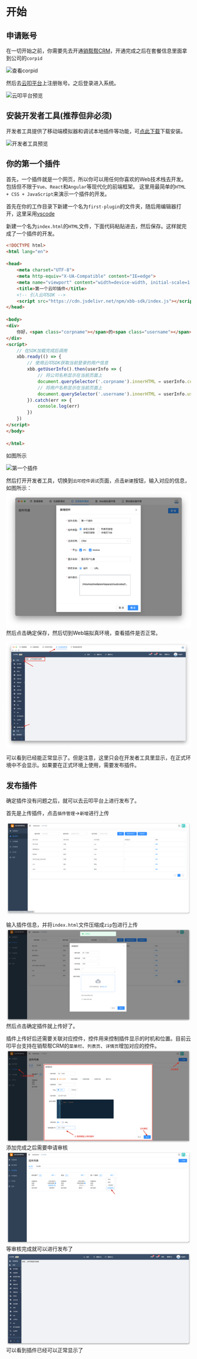 # 开始

## 申请账号

在一切开始之前，你需要先去开通[销帮帮CRM](https://appwebfront.xbongbong.com/)，开通完成之后在套餐信息里面拿到公司的`corpid`

![查看corpid](/cloudcode-doc/images/get_corpid.png)

然后去[云叩平台](http://cloudcode.xbongbong.com/)上注册账号。之后登录进入系统。

![云叩平台预览](/cloudcode-doc/images/cloudcode_preview.png)

## 安装开发者工具(推荐但非必须)

开发者工具提供了移动端模拟器和调试本地插件等功能，可[点此下载](/devtool/)下载安装。

![开发者工具预览](/cloudcode-doc/images/devtool-preview.png)

## 你的第一个插件

首先，一个插件就是一个网页，所以你可以用任何你喜欢的Web技术栈去开发。包括但不限于`Vue`、`React`和`Angular`等现代化的前端框架。
这里用最简单的`HTML + CSS + JavaScript`来演示一个插件的开发。

首先在你的工作目录下新建一个名为`first-plugin`的文件夹，随后用编辑器打开，这里采用[vscode](https://code.visualstudio.com/)

新建一个名为`index.html`的`HTML`文件，下面代码粘贴进去，然后保存。这样就完成了一个插件的开发。
```html
<!DOCTYPE html>
<html lang="en">

<head>
    <meta charset="UTF-8">
    <meta http-equiv="X-UA-Compatible" content="IE=edge">
    <meta name="viewport" content="width=device-width, initial-scale=1.0">
    <title>第一个云叩插件</title>
    <!-- 引入云叩SDK -->
    <script src="https://cdn.jsdelivr.net/npm/xbb-sdk/index.js"></script>
</head>

<body>
<div>
    你好，<span class="corpname"></span>的<span class="username"></span>
</div>
<script>
    // 在SDK加载完成后调用
    xbb.ready(() => {
        // 使用云叩SDK获取当前登录的用户信息
        xbb.getUserInfo().then(userInfo => {
            // 将公司名称显示在当前页面上
            document.querySelector('.corpname').innerHTML = userInfo.companyName;
            // 将用户名称显示在当前页面上
            document.querySelector('.username').innerHTML = userInfo.userName;
        }).catch(err => {
            console.log(err)
        })
    })
</script>
</body>

</html>
```

如图所示

![第一个插件](/cloudcode-doc/images/first_plugin.png)

然后打开开发者工具，切换到`云叩控件调试`页面，点击`新建`按钮，输入对应的信息，如图所示：
![img_1.png](./img_1.png)
然后点击确定保存，然后切到Web端拟真环境，查看插件是否正常。

![img.png](./img.png)

可以看到已经能正常显示了。但是注意，这里只会在开发者工具里显示，在正式环境中不会显示。如果要在正式环境上使用，需要发布插件。

## 发布插件

确定插件没有问题之后，就可以去云叩平台上进行发布了。

首先是上传插件，点击`插件管理`->`新增`进行上传

![img_2.png](./img_2.png)

输入插件信息，并将`index.html`文件压缩成`zip`包进行上传
![img_3.png](./img_3.png)
然后点击确定插件就上传好了。

插件上传好后还需要关联对应控件，控件用来控制插件显示的时机和位置。目前云叩平台支持在销帮帮CRM的`菜单栏`、`列表页`、`详情页`增加对应的控件。
![img_4.png](./img_4.png)
添加完成之后需要申请审核
![img_5.png](./img_5.png)
等审核完成就可以进行发布了
![img_6.png](./img_6.png)
可以看到插件已经可以正常显示了


